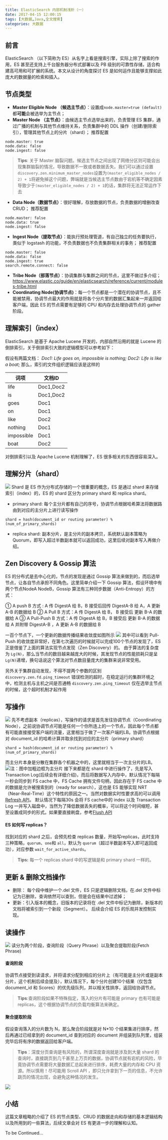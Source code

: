 ```yaml
---
title: ElasticSearch 内部机制浅析（一）
date: 2017-04-15 12:00:15
tags: [大数据,Java,全文搜索]
categories: 大数据
---
```


## 前言
ElasticSearch （以下简称为 ES）从名字上看是搜索引擎，实际上除了搜索的作用，ES 甚至还支持上千台服务器分布式部署以及 PB 级别的可靠性存储，适合构建高可用和可扩展的系统。本文从设计的角度探讨 ES 是如何运作且能够支撑如此庞大的数据量的检索和插入。
## 节点类型
* **Master Eligible Node （候选主节点）**：设置成``node.master=true (default)``都**可能**会被选举为主节点；
* **Master Node （主节点）**：由候选主节点选举出来的，负责管理 ES 集群，通过广播的机制与其他节点维持关系，负责集群中的 DDL 操作（创建/删除索引），管理其他节点上的分片（shard）；
推荐配置
```
node.master: true
node.data: false
node.ingest: false
```
>**Tips**: 关于 Master 脑裂问题。候选主节点之间出现了网络分区则可能会出现集群脑裂的情况，导致数据不一致或者数据丢失。我们可以通过设置``discovery.zen.minimum_master_nodes``设置为``(master_eligible_nodes / 2) + 1``将避免掉这个问题，弊端就是当候选主节点数由于宕机等不确定因素导致少于``(master_eligible_nodes / 2) + 1``的话，集群将无法正常运作下去

* **Data Node（数据节点）**：很好理解，存放数据的节点，负责数据的增删改查 CRUD；
推荐配置
```
node.master: false
node.data: true
node.ingest: false
```
* **Ingest Node（提取节点）**：能执行预处理管道，有自己独立的任务要执行，类似于 logstash 的功能，不负责数据也不负责集群相关的事务；
推荐配置
```
node.master: false
node.data: false
node.ingest: true
search.remote.connect: false
```
* **Tribe Node（部落节点）**：协调集群与集群之间的节点，这里不做过多介绍；
https://www.elastic.co/guide/en/elasticsearch/reference/current/modules-tribe.html
* **Coordinating Node(协调节点)**：每一个节点都是一个潜在的协调节点，且不能被禁用，协调节点最大的作用就是将各个分片里的数据汇集起来一并返回给客户端，因此 ES 的节点需要有足够的 CPU 和内存去处理协调节点的 gather 阶段。

## 理解索引（index）
ElasticSearch 是基于 Apache Lucene 开发的，内部自然沿用的就是 Lucene 的倒排索引，关于倒排索引大致的逻辑模型可以参考如下：


假设有两篇文档：
*Doc1: Life goes on, impossible is nothing;*
*Doc2: Life is like a boat;*
那么，索引的文件组织逻辑应该是这样的

词项  | 文档ID
------------- | -------------
life | Doc1,Doc2
is | Doc1,Doc2
goes | Doc1
on | Doc1
like | Doc2
nothing | Doc1
impossible | Doc1
boat | Doc2
对倒排索引以及 Apache Lucene 机制理解了，ES 很多相关的东西很容易深入。
## 理解分片（shard）
![](framework.jpg)
Shard 是 ES 作为分布式存储的一个很重要的概念，ES 是通过 shard 来存储索引（index）的，ES 的 shard 区分为 primary shard 和 replica shard。
* primary shard: 每个主分片都有自己的序号，协调节点根据哈希算法将数据路由到对应的主分片上进行读写操作
```
shard = hash(document_id or routing parameter) % (num_of_primary_shards)
```
* replica shard: 副本分片，是主分片的副本拷贝，系统默认副本策略为 Quorum，即写入超过半数副本就可以返回成功，这里后续对副本写入再做介绍。

## Zen Discovery & Gossip 算法
ES 的分布式是去中心化的，节点的发现是通过 Gossip 算法来做到的，而后选举节点，让各自节点承担不同角色。这里简单介绍一下 Gossip 算法，假设环境中有两个节点NodeA NodeB，Gossip 算法有三种同步数据（Anti-Entropy）的方式：

① A push B 方式 : A 传 DigestA 给 B，B 接受后回传 DigestA-B 给 A，A  更新 A-B 的数据给 B
② A Pull B 方式：A 传 DigestA 给 B， B 接受后 更新  B-A 的数据给 A
③ A Pull-Push B 方式：A 传 DigestA 给 B，B 接受后 更新  B-A 的数据给 A 并附带 DigestA-B ，A  更新 A-B 的数据给 B

一百个节点下，一个更新的数据传播结果收敛度如图所示
![](gossip1.png)
其中可以看到 Pull-Push 的收敛度非常好，在第七次遍历的时候就可以完成100个节点的发现了，ES 正是借鉴了上面的算法实现节点发现（Zen Discovery）的。
由于算法的复杂度为 ``Lg(N)``，那么当节点的数目越来越庞大的时候，其发现节点的性能损耗只是呈 ``Lg(N)``递增，换句话说这个算法对节点数目量庞大的集群来说非常受用。

另外关于集群自动发现，不得不提两个参数的区别
``discovery.zen.fd.ping_timeout`` 错误检测的超时，在稳定运行的集群环境之中，检测主机与主机之间是否通畅
``discovery.zen.ping_timeout`` 仅在选举主节点的时候，这个超时机制才起作用


## 写操作
![](write1.jpg)
先不考虑副本（replicas），写操作的请求是首先发往协调节点（Coordinating Node），之前说协调节点可能是任何一个你所连上的一个节点，因此每个节点都有可能直接接受客户端的流量，这里相当于做了一次客户端的LB。协调节点根据对 document_id 的哈希计算并取余找到对应的主分片（primary shard）
```
shard = hash(document_id or routing parameter) % (num_of_primary_shards)
```
而主分片本身是分散在集群各个机器之中的，这里就相当于一次主分片的LB。
![注：图中加粗边框为主分片](write2.png)
接下来都是在 shard 中进行操作了，先是写入 Transaction Log(后续会有详细介绍)，而后将数据写入内存中，默认情况下每隔一秒会同步到 FS cache 中，FS Cache 拥有文件句柄，因此存在于 FS cache 中的数据是允许被搜索到的（ready for search），这也是 ES 能够实现 NRT（Near-Real-Time）这个特性的原因之一。当然对数据实时性要求高的可以调用 [Refresh API](https://www.elastic.co/guide/en/elasticsearch/guide/2.x/near-real-time.html#refresh-api)。
默认情况下每隔30s 会将 FS cache中的 index 以及 Transaction Log 一并写入磁盘中，当然为了降低数据丢失的概率，可以将这个时间缩短，甚至设置成同步的形式。如果要直接刷盘，参考[Flush API](https://www.elastic.co/guide/en/elasticsearch/reference/current/indices-flush.html)

#### ES 如何写 replicas？

找到对应的 shard 之后，会预先检查 replicas 数量，开始写replicas，此时支持三种策略，``quorum``、``one``和 ``all``，默认为 ``quorum``（超过半数副本写入即可返回成功），对应参数 ``wait_for_active_shards``。

> **Tips:** 每一个  replicas shard 中的写逻辑是和 primary shard 一样的。

## 更新 & 删除文档操作
* 删除： 每个段中维护一个.del 文件，ES 只是逻辑删除文档，在.del 文件中标记为已删除，查询依然可以查到，但是会在结果中过滤掉；
* 更新：引入版本的概念，旧版本的记录将在 .del 文件中标记为删除，新版本的文档将被索引到一个新段（Segment）。
后续会介绍 ES 的乐观并发控制实现。

## 读操作
![](read1.jpg)
读分为两个阶段，查询阶段（Query Phrase）以及聚合提取阶段(Fetch Phrase)

#### 查询阶段
协调节点接受到读请求，并将请求分配到相应的分片上（有可能是主分片或是副本分片，这个机制后续会提及），默认情况下，每个分片创建10个结果（仅包含 document_id 和 Scores）的优先级队列，并以相关性排序，返回给协调节点。
> **Tips**:查询阶段如果不特殊指定，落入的分片有可能是 primary 也有可能是 replicas，这个根据协调节点的负载均衡算法来确定。

#### 聚合提取阶段
假设查询落入的分片数为 N，那么聚合阶段就是对 N*10 个结果集进行排序，然后再通过已经拿到的 document_id 查到对应的 document 并组装到队列里，组装完毕后将有序的数据返回给客户端。

> **Tips**：深度分页查询是有风险的，所谓深度查询就是涉及到大量 shard 的查询时，直接跳页到几千甚至上万页的数据，协调节点就有宕机的风险，毕竟协调节点需要将大量数据汇总起来进行排序，耗费大量的内存和 CPU 资源。所以慎用！尽可能用 Scroll API ，即只允许拿到下一页的信息，不允许跳页的情况出现，会避免这种情况的发生。

![](deepquery.png)

## 小结
这篇文章粗略的介绍了 ES 的节点类型、CRUD 的数据走向和存储的基本逻辑结构以及所用到的一些算法，后续文章会对 ES 有更进一步的理解和认知。

To be Continued...
